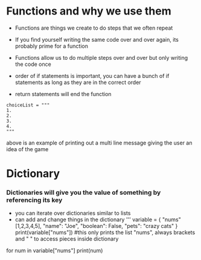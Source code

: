 # Functions and why we use them

- Functions are things we create to do steps that we often repeat
- If you find yourself writing the same code over and over again, its probably prime for a function
- Functions allow us to do multiple steps over and over but only writing the code once

- order of if statements is important, you can have a bunch of if statements as long as they are in the correct order
- return statements will end the function

```
choiceList = """
1.
2.
3.
4.
"""
```

above is an example of printing out a multi line message giving the user an idea of the game

# Dictionary

### Dictionaries will give you the value of something by referencing its key

- you can iterate over dictionaries similar to lists
- can add and change things in the dictionary
  '''
  variable = {
  "nums" [1,2,3,4,5],
  "name": "Joe",
  "boolean": False,
  "pets": "crazy cats"
  }
  print(variable["nums"]) #this only prints the list "nums", always brackets and " " to access pieces inside dictionary

for num in variable["nums"]
print(num)

```

```
